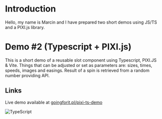 # Introduction
Hello, my name is Marcin and I have prepared two short demos using JS/TS and a PIXI.js library.
# Demo #2 (Typescript + PIXI.js)
This is a short demo of a reusable slot component using Typescript, PIXI.JS & Vite.
Things that can be adjusted or set as parameters are: sizes, times, speeds, images and easings.
Result of a spin is retrieved from a random number providing API.
## Links
Live demo available at [goingforit.pl/pixi-ts-demo](https://goingforit.pl/pixi-ts-demo/)

![TypeScript](https://img.shields.io/badge/typescript-%23007ACC.svg?style=for-the-badge&logo=typescript&logoColor=white)